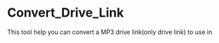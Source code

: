 # Convert_Drive_Link
This tool help you can convert a MP3 drive link(only drive link) to use in <audio> tag.
Công cụ này giúp bạn có thể chuyển đổi 1 liên kết dạng mp3 để sử dụng trong thẻ <audio>.
Have a good use😊
